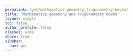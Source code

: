 ```yaml
---
permalink: /get/mathematics-geometry_trigonometry-books/
title: "Mathematics geometry and trigonometry books"
layout: single
toc: false
author_profile: false
classes: wide
share: true
sidebar:
  nav: get
---
```


